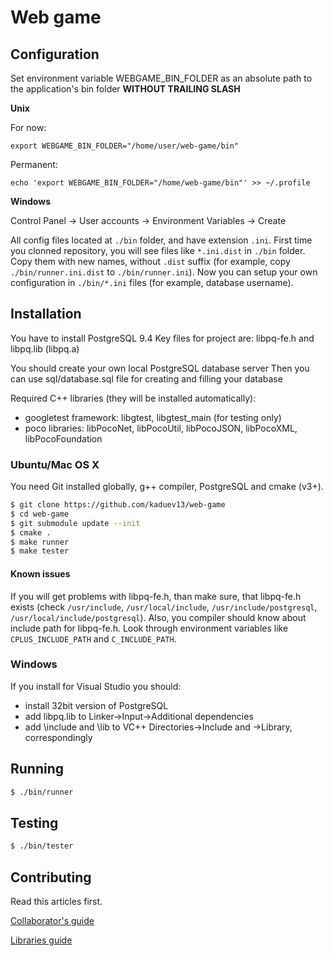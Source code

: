 # Web game

## Configuration

Set environment variable WEBGAME_BIN_FOLDER as an absolute path to the application's bin folder **WITHOUT TRAILING SLASH**

**Unix**

For now:

`export WEBGAME_BIN_FOLDER="/home/user/web-game/bin"`

Permanent:

`echo 'export WEBGAME_BIN_FOLDER="/home/web-game/bin"' >> ~/.profile`

**Windows**

Control Panel -> User accounts -> Environment Variables -> Create

All config files located at `./bin` folder, and have extension `.ini`. First time you clonned repository,
 you will see files like `*.ini.dist` in `./bin` folder. Copy them with new names, without `.dist` suffix
 (for example, copy `./bin/runner.ini.dist` to `./bin/runner.ini`). Now you can setup your own configuration
 in `./bin/*.ini` files (for example, database username).

## Installation

You have to install PostgreSQL 9.4
Key files for project are: libpq-fe.h and libpq.lib (libpq.a)

You should create your own local PostgreSQL database server
Then you can use sql/database.sql file for creating and filling your database

Required C++ libraries (they will be installed automatically):

- googletest framework: libgtest, libgtest_main (for testing only)
- poco libraries: libPocoNet, libPocoUtil, libPocoJSON, libPocoXML, libPocoFoundation

### Ubuntu/Mac OS X

You need Git installed globally, g++ compiler, PostgreSQL and cmake (v3+).

```sh
$ git clone https://github.com/kaduev13/web-game
$ cd web-game
$ git submodule update --init
$ cmake .
$ make runner
$ make tester
```

#### Known issues

If you will get problems with libpq-fe.h, than make sure, that libpq-fe.h exists (check `/usr/include`, `/usr/local/include`, `/usr/include/postgresql`, `/usr/local/include/postgresql`).
Also, you compiler should know about include path for libpq-fe.h. Look through environment variables like
`CPLUS_INCLUDE_PATH` and `C_INCLUDE_PATH`.

### Windows

If you install for Visual Studio you should:
- install 32bit version of PostgreSQL
- add libpq.lib to Linker->Input->Additional dependencies
- add <pgsql install path>\include and \lib to VC++ Directories->Include and ->Library, correspondingly

## Running

```sh
$ ./bin/runner
```

## Testing

```sh
$ ./bin/tester
```

## Contributing

Read this articles first.

[Collaborator's guide](https://github.com/kaduev13/web-game/wiki/Collaborator's-guide)

[Libraries guide](doc/LibrariesGuide.md)



